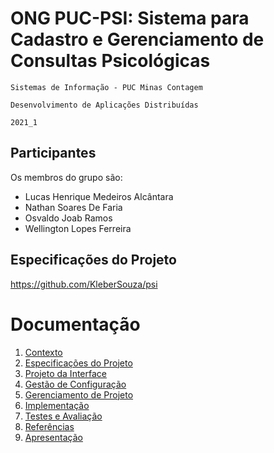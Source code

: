 # ONG PUC-PSI: Sistema para Cadastro e Gerenciamento de Consultas Psicológicas

`Sistemas de Informação - PUC Minas Contagem`

`Desenvolvimento de Aplicações Distribuídas`

`2021_1`

## Participantes

Os membros do grupo são: 

- Lucas Henrique Medeiros Alcântara
- Nathan Soares De Faria
- Osvaldo Joab Ramos 
- Wellington Lopes Ferreira

## Especificações do Projeto

https://github.com/KleberSouza/psi

# Documentação

1. [Contexto](docs/1-Contexto.md)
2. [Especificações do Projeto](docs/2-Especificação.md)
3. [Projeto da Interface](docs/3-Interface.md)
4. [Gestão de Configuração](docs/4-Gestão-Configuração.md)
5. [Gerenciamento de Projeto](docs/5-Gerenciamento-Projeto.md)
6. [Implementação](docs/6-Implementação.md)
7. [Testes e Avaliação](docs/7-Testes.md)
8. [Referências](docs/8-Referências.md)
9. [Apresentação](docs/9-Apresentação.md)

